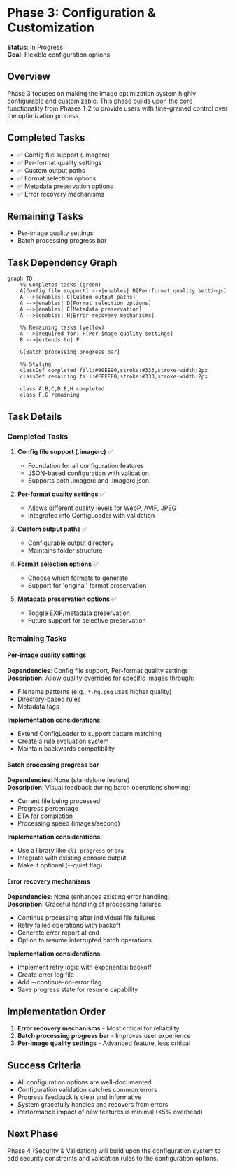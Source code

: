 # Phase 3: Configuration & Customization

**Status**: In Progress  
**Goal**: Flexible configuration options  

## Overview

Phase 3 focuses on making the image optimization system highly configurable and customizable. This phase builds upon the core functionality from Phases 1-2 to provide users with fine-grained control over the optimization process.

## Completed Tasks
- ✅ Config file support (.imagerc)
- ✅ Per-format quality settings
- ✅ Custom output paths
- ✅ Format selection options
- ✅ Metadata preservation options
- ✅ Error recovery mechanisms

## Remaining Tasks
- Per-image quality settings
- Batch processing progress bar

## Task Dependency Graph

```mermaid
graph TD
    %% Completed tasks (green)
    A[Config file support] -->|enables| B[Per-format quality settings]
    A -->|enables| C[Custom output paths]
    A -->|enables| D[Format selection options]
    A -->|enables| E[Metadata preservation]
    A -->|enables| H[Error recovery mechanisms]
    
    %% Remaining tasks (yellow)
    A -->|required for| F[Per-image quality settings]
    B -->|extends to| F
    
    G[Batch processing progress bar]
    
    %% Styling
    classDef completed fill:#90EE90,stroke:#333,stroke-width:2px
    classDef remaining fill:#FFFFE0,stroke:#333,stroke-width:2px
    
    class A,B,C,D,E,H completed
    class F,G remaining
```

## Task Details

### Completed Tasks

1. **Config file support (.imagerc)** ✅
   - Foundation for all configuration features
   - JSON-based configuration with validation
   - Supports both .imagerc and .imagerc.json

2. **Per-format quality settings** ✅
   - Allows different quality levels for WebP, AVIF, JPEG
   - Integrated into ConfigLoader with validation

3. **Custom output paths** ✅
   - Configurable output directory
   - Maintains folder structure

4. **Format selection options** ✅
   - Choose which formats to generate
   - Support for 'original' format preservation

5. **Metadata preservation options** ✅
   - Toggle EXIF/metadata preservation
   - Future support for selective preservation

### Remaining Tasks

#### Per-image quality settings
**Dependencies**: Config file support, Per-format quality settings  
**Description**: Allow quality overrides for specific images through:
- Filename patterns (e.g., `*-hq.png` uses higher quality)
- Directory-based rules
- Metadata tags

**Implementation considerations**:
- Extend ConfigLoader to support pattern matching
- Create a rule evaluation system
- Maintain backwards compatibility

#### Batch processing progress bar
**Dependencies**: None (standalone feature)  
**Description**: Visual feedback during batch operations showing:
- Current file being processed
- Progress percentage
- ETA for completion
- Processing speed (images/second)

**Implementation considerations**:
- Use a library like `cli-progress` or `ora`
- Integrate with existing console output
- Make it optional (--quiet flag)

#### Error recovery mechanisms
**Dependencies**: None (enhances existing error handling)  
**Description**: Graceful handling of processing failures:
- Continue processing after individual file failures
- Retry failed operations with backoff
- Generate error report at end
- Option to resume interrupted batch operations

**Implementation considerations**:
- Implement retry logic with exponential backoff
- Create error log file
- Add --continue-on-error flag
- Save progress state for resume capability

## Implementation Order

1. **Error recovery mechanisms** - Most critical for reliability
2. **Batch processing progress bar** - Improves user experience
3. **Per-image quality settings** - Advanced feature, less critical

## Success Criteria

- All configuration options are well-documented
- Configuration validation catches common errors
- Progress feedback is clear and informative
- System gracefully handles and recovers from errors
- Performance impact of new features is minimal (<5% overhead)

## Next Phase

Phase 4 (Security & Validation) will build upon the configuration system to add security constraints and validation rules to the configuration options.
